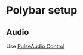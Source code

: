 # Polybar setup


## Audio
Use [PulseAudio Control](https://github.com/marioortizmanero/polybar-pulseaudio-control)

